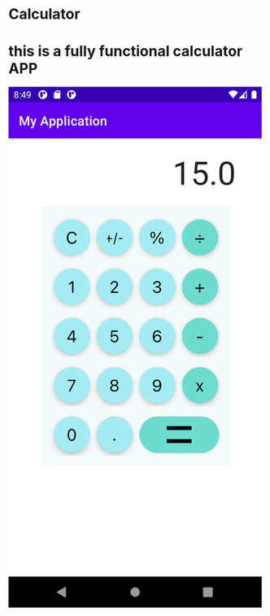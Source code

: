 # Calculator
<h1>this is a fully functional calculator APP</h1>
<img src="https://github.com/homewardgamer/Calculator/blob/master/Screenshot_1613834376.png"></img>

